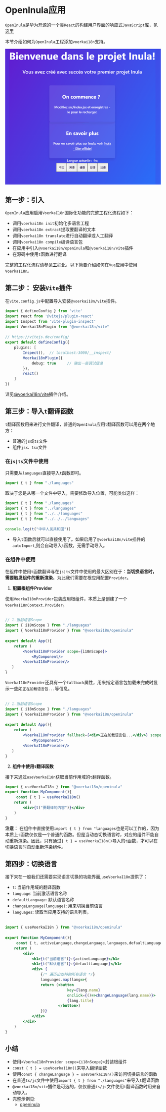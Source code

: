 # OpenInula应用

`OpenInula`是华为开源的一个类`React`的构建用户界面的响应式`JavaScript`库，见[这里](https://openinula.net/)

本节介绍如何为`OpenInula`工程添加`voerkai18n`支持。
 
 ![](./openinula_demo.gif)

## 第一步：引入

`OpenInula`应用启用`VoerkaI18n`国际化功能的完整工程化流程如下：

- 调用`voerkai18n init`初始化多语言工程
- 调用`voerkai18n extract`提取要翻译的文本
- 调用`voerkai18n translate`进行自动翻译或人工翻译
- 调用`voerkai18n compile`编译语言包
- 在应用中引入`@voerkai18n/openinula`和`@voerkai18n/vite`插件
- 在源码中使用`t`函数进行翻译

完整的工程化流程请参见[工程化](../intro/get-started)，以下简要介绍如何在`Vue`应用中使用`VoerkaI18n`。

## 第二步： 安装`Vite`插件

在`vite.config.js`中配置导入安装`@voerkai18n/vite`插件。

```typescript
import { defineConfig } from 'vite'
import react from '@vitejs/plugin-react'
import Inspect from 'vite-plugin-inspect'
import Voerkai18nPlugin from "@voerkai18n/vite"

// https://vitejs.dev/config/
export default defineConfig({
    plugins: [
        Inspect(),  // localhost:3000/__inspect/ 
        Voerkai18nPlugin({ 
            debug: true     // 输出一些调试信息
        }),
        react()
    ]
})
```

详见[@voerkai18n/vite](../tools/vite)插件介绍。

## 第三步：导入`t`翻译函数

`t`翻译函数用来进行文件翻译，普通的`OpenInula`应用`t`翻译函数可以用在两个地方：

- 普通的`js`或`ts`文件
- 组件`jsx、tsx`文件

### 在`js|ts`文件中使用

只需要从`languages`直接导入`t`函数即可。

```javascript
import { t } from "./languages"
```
取决于您是从哪一个文件中导入，需要修改导入位置，可能类似这样：
```javascript
import { t } from "./languages"
import { t } from "../languages"
import { t } from "../../languages"
import { t } from "../../../languages"

console.log(t("中华人民共和国"))

```

- 导入`t`函数后就可以直接使用了。如果启用了`@voerkai18n/vite`插件的`autoImport`,则会自动导入`t`函数，无需手动导入。


### 在组件中使用

在组件中使用`t`函数翻译与在`js|ts`文件中使用的最大区别在于：**当切换语言时，需要触发组件的重新渲染**。为此我们需要在根应用配置`Provider`。

1. **配置根组件Provider**

使用`VoerkaI18nProvider`包装应用根组件，本质上是创建了一个`VoerkaI18nContext.Provider`。

```jsx

// 1.当前语言Scope
import { i18nScope } from "./languages"
import { VoerkaI18nProvider } from "@voerkai18n/openinula"

export default App(){
	return (
        <VoerkaI18nProvider scope={i18nScope}>
            <MyComponent/>
        <VoerkaI18nProvider/>
   )
}
```

`VoerkaI18nProvider`还具有一个`fallback`属性，用来指定语言包加载未完成时显示一些如`正在加载语言包...`等信息。

```jsx

// 1.当前语言Scope
import { i18nScope } from "./languages"
import { VoerkaI18nProvider } from "@voerkai18n/openinula"

export default App(){
	return (
        <VoerkaI18nProvider fallback={<div>正在加载语言包...</div>} scope={i18nScope}>
            <MyComponent/>
        <VoerkaI18nProvider/>
   )
}
```


2. **组件中使用`t`翻译函数**

接下来通过`useVoerkaI18n`获取当前作用域的`t`翻译函数。

```jsx
import { useVoerkaI18n } from "@voerkai18n/openinula"
export function MyComponent(){
     const { t } = useVoerkaI18n()
    return ( 
        <div>{t("要翻译的内容")}</div> 
    )
}

```

**注意：**
在组件中直接使用`import { t } from "languages`也是可以工作的，因为本质上`t`函数仅仅是一个普通的函数。但是当动态切换语言时，对应的组件不能自动重新渲染。因此，只有通过`{ t } = useVoerkaI18n()`导入的`t`函数，才可以在切换语言时自动重新渲染组件。

## 第四步：切换语言

接下来在一般我们还需要实现语言切换的功能界面,`useVoerkaI18n`提供了：
- `t`: 当前作用域的翻译函数
- `language`: 当前激活语言名称
- `defaultLanguage`: 默认语言名称
- `changeLanguage(language)`: 用来切换当前语言
- `languages`: 读取当应用支持的语言列表。


```jsx

import { useVoerkaI18n } from "@voerkai18n/openinula"

export function MyComponent(){
     const { t, activeLanguage,changeLanguage,languages,defaultLanguage } = useVoerkaI18n()
    return ( 
        <div>
            <h1>{t("当前语言")}:{activeLanguage}</h1>
            <h1>{t("默认语言")}:{defaultLanguage}</h1>
            <div> {
                {/* 遍历出支持的所有语言 */}
                languages.map(lang=>{
                return (<button 
                            key={lang.name}
                            onclick={()=>changeLanguage(lang.name)}>
                            {lang.title}
                        </button>)
                })}
            </div>             
        </div> 
    )
} 
```


## 小结

- 使用`<VoerkaI18nProvider scope={i18nScope}>`封装根组件
- `const { t } = useVoerkaI18n()`来导入翻译函数
- 使用`const { changeLanguage } = useVoerkaI18n()`来访问切换语言的函数
- 在普通`ts/js`文件中使用`import { t } from "./languages"`来导入`t`翻译函数
- `@voerkai18n/vite`插件是可选的，仅仅普通`ts/js`文件使用`t`翻译函数时用来自动导入。
- 完整示例见:
    - [openinula](https://github.com/zhangfisher/voerka-i18n/tree/master/examples/openinula) 

